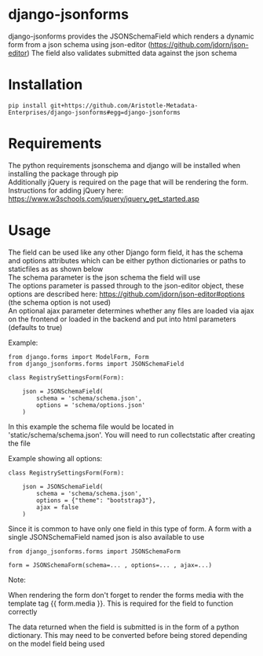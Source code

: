 # django-jsonforms

django-jsonforms provides the JSONSchemaField which renders a dynamic form from a json schema using json-editor (https://github.com/jdorn/json-editor)
The field also validates submitted data against the json schema

# Installation

```
pip install git+https://github.com/Aristotle-Metadata-Enterprises/django-jsonforms#egg=django-jsonforms
```

# Requirements

The python requirements jsonschema and django will be installed when installing the package through pip\
Additionally jQuery is required on the page that will be rendering the form. Instructions for adding jQuery here: https://www.w3schools.com/jquery/jquery_get_started.asp

# Usage

The field can be used like any other Django form field, it has the schema and options attributes which can be either python dictionaries or paths to staticfiles as as shown below\
The schema parameter is the json schema the field will use\
The options parameter is passed through to the json-editor object, these options are described here: https://github.com/jdorn/json-editor#options (the schema option is not used)\
An optional ajax parameter determines whether any files are loaded via ajax on the frontend or loaded in the backend and put into html parameters (defaults to true)

Example:
```
from django.forms import ModelForm, Form
from django_jsonforms.forms import JSONSchemaField

class RegistrySettingsForm(Form):

    json = JSONSchemaField(
        schema = 'schema/schema.json',
        options = 'schema/options.json'
    )
```
In this example the schema file would be located in 'static/schema/schema.json'. You will need to run collectstatic after creating the file

Example showing all options:

```
class RegistrySettingsForm(Form):

    json = JSONSchemaField(
        schema = 'schema/schema.json',
        options = {"theme": "bootstrap3"},
        ajax = false
    )
```

Since it is common to have only one field in this type of form. A form with a single JSONSchemaField named json is also available to use

```
from django_jsonforms.forms import JSONSchemaForm

form = JSONSchemaForm(schema=... , options=... , ajax=...)
```

Note:

When rendering the form don't forget to render the forms media with the template tag {{ form.media }}. This is required for the field to function correctly

The data returned when the field is submitted is in the form of a python dictionary. This may need to be converted before being stored depending on the model field being used
